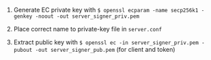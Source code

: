 1. Generate EC private key with `$ openssl ecparam -name secp256k1 -genkey -noout -out server_signer_priv.pem`

2. Place correct name to private-key file in `server.conf`

3. Extract public key with `$ openssl ec -in server_signer_priv.pem -pubout -out server_signer_pub.pem` (for client and token)
